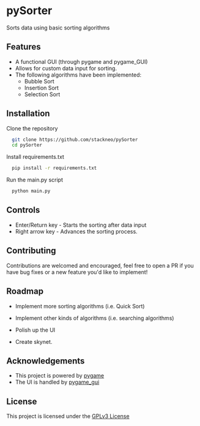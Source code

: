 # pySorter
Sorts data using basic sorting algorithms

## Features

- A functional GUI (through pygame and pygame_GUI)
- Allows for custom data input for sorting.
- The following algorithms have been implemented:
    - Bubble Sort
    - Insertion Sort
    - Selection Sort


## Installation

Clone the repository

```bash
  git clone https://github.com/stackneo/pySorter
  cd pySorter
```

Install requirements.txt

```bash
  pip install -r requirements.txt
```

Run the main.py script
```bash
  python main.py
```

## Controls
- Enter/Return key - Starts the sorting after data input
- Right arrow key - Advances the sorting process.


## Contributing

Contributions are welcomed and encouraged, feel free to open a PR if you have bug fixes or a new feature you'd like to implement!


## Roadmap

- Implement more sorting algorithms (i.e. Quick Sort)

- Implement other kinds of algorithms (i.e. searching algorithms)

- Polish up the UI

- Create skynet.


## Acknowledgements

 - This project is powered by [pygame](https://github.com/pygame/pygame)
 - The UI is handled by [pygame_gui](https://github.com/MyreMylar/pygame_gui)



## License

This project is licensed under the [GPLv3 License](https://choosealicense.com/licenses/gpl-3.0/)

